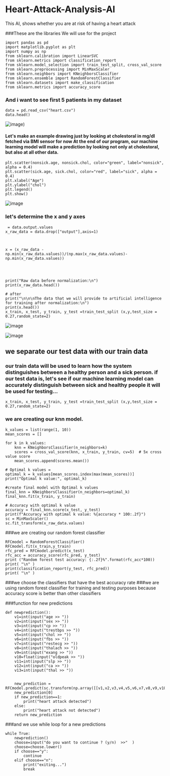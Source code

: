 # Heart-Attack-Analysis-AI
This AI, shows whether you are at risk of having a heart attack


###These are the libraries We will use for the project
```
import pandas as pd
import matplotlib.pyplot as plt
import numpy as np
from sklearn.calibration import LinearSVC
from sklearn.metrics import classification_report
from sklearn.model_selection import train_test_split, cross_val_score
from sklearn.preprocessing import MinMaxScaler 
from sklearn.neighbors import KNeighborsClassifier
from sklearn.ensemble import RandomForestClassifier
from sklearn.datasets import make_classification
from sklearn.metrics import accuracy_score
```
### And i want to see first 5 patients in my dataset
```
data = pd.read_csv("heart.csv")
data.head()
```
![image](https://github.com/MehmetAliKOYLU/Heart-Attack-Analysis-AI/assets/91757385/cbb6d2d1-1f24-434d-bb9c-82a8e857853a))

#### Let's make an example drawing just by looking at cholestoral in mg/dl fetched via BMI sensor for now At the end of our program, our machine learning model will make a prediction by looking not only at cholestoral, but also at all other data.
```
plt.scatter(nonsick.age, nonsick.chol, color="green", label="nonsick", alpha = 0.4)
plt.scatter(sick.age, sick.chol, color="red", label="sick", alpha = 0.4)
plt.xlabel("Age")
plt.ylabel("chol")
plt.legend()
plt.show()
```
![image](https://github.com/MehmetAliKOYLU/Heart-Attack-Analysis-AI/assets/91757385/1290c3bb-96aa-4a73-8020-e3c46e5a5aaa)

### let's determine the x and y axes
```
 = data.output.values
x_raw_data = data.drop(["output"],axis=1)   



x = (x_raw_data - np.min(x_raw_data.values))/(np.max(x_raw_data.values)-np.min(x_raw_data.values))




print("Raw data before normalization:\n")
print(x_raw_data.head())

# after 
print("\n\n\nThe data that we will provide to artificial intelligence for training after normalization:\n")
print(x.head())
x_train, x_test, y_train, y_test =train_test_split (x,y,test_size = 0.27,random_state=2)
```
![image](https://github.com/MehmetAliKOYLU/Heart-Attack-Analysis-AI/assets/91757385/95497368-8991-4e3b-a39d-942c4841e2e5)

![image](https://github.com/MehmetAliKOYLU/Heart-Attack-Analysis-AI/assets/91757385/eb24af24-4f58-40b1-ac14-d1b03ffb77a7)

## we separate our test data with our train data
### our train data will be used to learn how the system distinguishes between a healthy person and a sick person. if our test data is, let's see if our machine learning model can accurately distinguish between sick and healthy people it will be used for testing...
`
x_train, x_test, y_train, y_test =train_test_split (x,y,test_size = 0.27,random_state=2)
`

### we are creating our knn model.
```
k_values = list(range(1, 10))
mean_scores = []

for k in k_values:
    knn = KNeighborsClassifier(n_neighbors=k)
    scores = cross_val_score(knn, x_train, y_train, cv=5)  # 5x cross value score
    mean_scores.append(scores.mean())

# Optimal k values =
optimal_k = k_values[mean_scores.index(max(mean_scores))]
print("Optimal k value:", optimal_k)

#create final model with Optimal k values
final_knn = KNeighborsClassifier(n_neighbors=optimal_k)
final_knn.fit(x_train, y_train)

# Accuracy with optimal k value
accuracy = final_knn.score(x_test, y_test)
print(f"Accuracy with optimal k value: %{accuracy * 100:.2f}")
sc = MinMaxScaler()
sc.fit_transform(x_raw_data.values)
```
###we are creating our random forest classifier
```
RFCmodel = RandomForestClassifier()  
RFCmodel.fit(x_train,y_train)
rfc_pred = RFCmodel.predict(x_test)
rfc_acc = accuracy_score(rfc_pred, y_test)
print ("Random forest test accuracy: {:.2f}%".format(rfc_acc*100))
print( "\n" )
print(classification_report(y_test, rfc_pred))
print( "\n" )
```

###we choose the classifiers that have the best accuracy rate
###we are using random forest classifier for training and testing purposes because accuracy score is better than other classifiers


###function for new predictions
```
def newprediction():
    v1=int(input("age >> "))
    v2=int(input("sex >> "))
    v3=int(input("cp >> "))
    v4=int(input("trestbps >> "))
    v5=int(input("chol >> "))
    v6=int(input("fbs >> "))
    v7=int(input("restecg >> "))
    v8=int(input("thalach >> "))
    v9=int(input("exang >> "))
    v10=float(input("oldpeak >> "))
    v11=int(input("slp >> "))
    v12=int(input("ca >> "))
    v13=int(input("thal >> "))


    new_prediction = RFCmodel.predict(sc.transform(np.array([[v1,v2,v3,v4,v5,v6,v7,v8,v9,v10,v11,v12,v13]])))
    new_prediction[0]
    if new_prediction==1:
        print("heart attack detected")
    else:
        print("heart attack not detected")
    return new_prediction
```
###and we use while loop for a new predictions
```
while True:
    newprediction()
    choose=input("do you want to continue ? (y/n)  >>"  )
    choose=choose.lower()
    if choose=="y":
        continue
    elif choose=="n":
        print("exiting...")
        break
```
